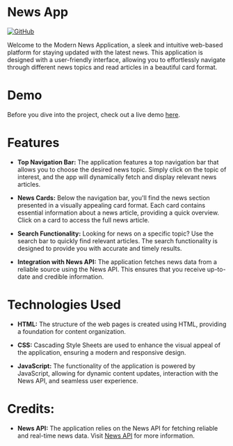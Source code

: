 # News App

[![GitHub](https://img.shields.io/badge/GitHub-News--Application-blue?style=flat&logo=github)](https://github.com/Abhimanyu668/News_App)

Welcome to the Modern News Application, a sleek and intuitive web-based platform for staying updated with the latest news. This application is designed with a user-friendly interface, allowing you to effortlessly navigate through different news topics and read articles in a beautiful card format.

# Demo
Before you dive into the project, check out a live demo [here](https://abhimanyu668.github.io/News_App/).

# Features

- **Top Navigation Bar:** The application features a top navigation bar that allows you to choose the desired news topic. Simply click on the topic of interest, and the app will dynamically fetch and display relevant news articles.

- **News Cards:** Below the navigation bar, you'll find the news section presented in a visually appealing card format. Each card contains essential information about a news article, providing a quick overview. Click on a card to access the full news article.

- **Search Functionality:** Looking for news on a specific topic? Use the search bar to quickly find relevant articles. The search functionality is designed to provide you with accurate and timely results.

- **Integration with News API:** The application fetches news data from a reliable source using the News API. This ensures that you receive up-to-date and credible information.


# Technologies Used
- **HTML:** The structure of the web pages is created using HTML, providing a foundation for content organization.

- **CSS:** Cascading Style Sheets are used to enhance the visual appeal of the application, ensuring a modern and responsive design.

- **JavaScript:** The functionality of the application is powered by JavaScript, allowing for dynamic content updates, interaction with the News API, and seamless user experience.

# Credits:

- **News API:** The application relies on the News API for fetching reliable and real-time news data. Visit [News API](https://newsapi.org/) for more information.

